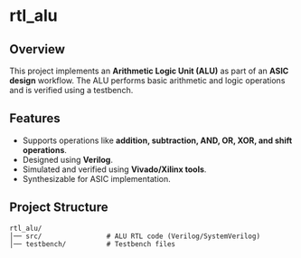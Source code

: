 # rtl_alu

## Overview
This project implements an **Arithmetic Logic Unit (ALU)** as part of an **ASIC design** workflow. The ALU performs basic arithmetic and logic operations and is verified using a testbench.

## Features
- Supports operations like **addition, subtraction, AND, OR, XOR, and shift operations**.
- Designed using **Verilog**.
- Simulated and verified using **Vivado/Xilinx tools**.
- Synthesizable for ASIC implementation.

## Project Structure
```
rtl_alu/
│── src/                # ALU RTL code (Verilog/SystemVerilog)
│── testbench/          # Testbench files
